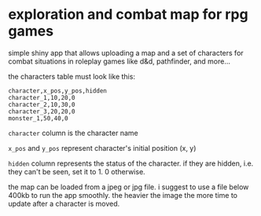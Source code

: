 # exploration and combat map for rpg games
simple shiny app that allows uploading a map and a set of characters for combat situations in roleplay games like d&d, pathfinder, and more...

the characters table must look like this:

```
character,x_pos,y_pos,hidden
character_1,10,20,0
character_2,10,30,0
character_3,20,20,0
monster_1,50,40,0
```
`character` column is the character name

`x_pos` and `y_pos` represent character's initial position (x, y)

`hidden` column represents the status of the character. if they are hidden, i.e. they can't be seen, set it to 1. 0 otherwise.

the map can be loaded from a jpeg or jpg file. i suggest to use a file below 400kb to run the app smoothly. the heavier the image the more time to update after a character is moved.
